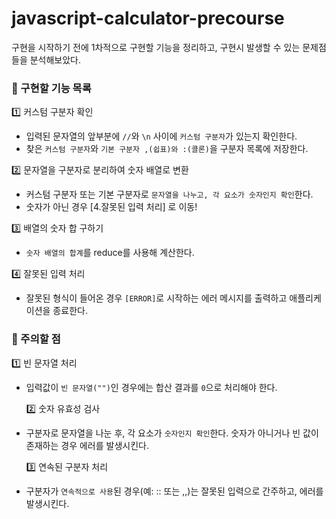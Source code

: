 # javascript-calculator-precourse

구현을 시작하기 전에 1차적으로 구현할 기능을 정리하고, 구현시 발생할 수 있는 문제점들을 분석해보았다.

### 📖 구현할 기능 목록

1️⃣ 커스텀 구분자 확인

- 입력된 문자열의 앞부분에 `//`와 `\n` 사이에 `커스텀 구분자`가 있는지 확인한다.
- 찾은 `커스텀 구분자`와 `기본 구분자 ,(쉽표)와 :(콜론)`을 구분자 목록에 저장한다.

2️⃣ 문자열을 구분자로 분리하여 숫자 배열로 변환

- 커스텀 구분자 또는 기본 구분자로 `문자열을 나누고, 각 요소가 숫자인지 확인`한다.
- 숫자가 아닌 경우 [4.잘못된 입력 처리] 로 이동!

3️⃣ 배열의 숫자 합 구하기

- `숫자 배열의 합계`를 reduce를 사용해 계산한다.

4️⃣ 잘못된 입력 처리

- 잘못된 형식이 들어온 경우 `[ERROR]`로 시작하는 에러 메시지를 출력하고 애플리케이션을 종료한다.

### 🚨 주의할 점

1️⃣ 빈 문자열 처리

- 입력값이 `빈 문자열("")`인 경우에는 합산 결과를 `0`으로 처리해야 한다.

  2️⃣ 숫자 유효성 검사

- 구분자로 문자열을 나눈 후, 각 요소가 `숫자인지 확인`한다. 숫자가 아니거나 빈 값이 존재하는 경우 에러를 발생시킨다.

  3️⃣ 연속된 구분자 처리

- 구분자가 `연속적으로 사용`된 경우(예: :: 또는 ,,)는 잘못된 입력으로 간주하고, 에러를 발생시킨다.
